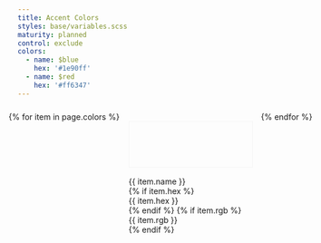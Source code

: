 ```yaml
---
title: Accent Colors
styles: base/variables.scss
maturity: planned
control: exclude
colors: 
  - name: $blue
    hex: '#1e90ff'  
  - name: $red
    hex: '#ff6347'  
---
```

<style>
.set {
  display: flex;
  flex-wrap: wrap;
  margin: 0 -1rem;
  margin-top:  1.5rem;
  padding: 0;
  list-style: none;
}
li {
  flex: 1 0 20%;
  margin: 1rem;
}
.color {
  width: 100%;
  min-width: 160px;
  height: 80px;
  color: white;
  border: 1px solid whitesmoke;
  margin-bottom: 1rem;
}
p {
  margin: 0;
}
</style>
<ul class="set">
{% for item in page.colors %} 
  <li>
    <div class="color" style="background:{{ item.hex }}"></div> 
    <p>{{ item.name }}</p>
    {% if item.hex %}<p>{{ item.hex }}</p>{% endif %}
    {% if item.rgb %}<p>{{ item.rgb }}</p>{% endif %}
  </li>
{% endfor %}
</ul>
